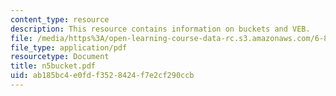 ```yaml
---
content_type: resource
description: This resource contains information on buckets and VEB.
file: /media/https%3A/open-learning-course-data-rc.s3.amazonaws.com/6-854j-advanced-algorithms-fall-2005/ab185bc4e0fdf3528424f7e2cf290ccb_n5bucket.pdf
file_type: application/pdf
resourcetype: Document
title: n5bucket.pdf
uid: ab185bc4-e0fd-f352-8424-f7e2cf290ccb
---
```

